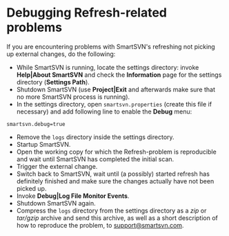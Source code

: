 # Debugging Refresh-related problems

If you are encountering problems with SmartSVN's refreshing not picking
up external changes, do the following:

-   While SmartSVN is running, locate the settings directory: invoke
    **Help\|About SmartSVN** and check the **Information** page for the
    settings directory (**Settings Path**).
-   Shutdown SmartSVN (use **Project\|Exit** and afterwards make sure
    that no more SmartSVN process is running).
-   In the settings directory, open `smartsvn.properties` (create this
    file if necessary) and add following line to enable the **Debug**
    menu:



``` properties
smartsvn.debug=true
```



-   Remove the `logs` directory inside the settings directory.
-   Startup SmartSVN.
-   Open the working copy for which the Refresh-problem is reproducible
    and wait until SmartSVN has completed the initial scan.
-   Trigger the external change.
-   Switch back to SmartSVN, wait until (a possibly) started refresh has
    definitely finished and make sure the changes actually have not been
    picked up.
-   Invoke **Debug\|Log File Monitor Events**.
-   Shutdown SmartSVN again.
-   Compress the `logs` directory from the settings directory as a *zip*
    or *tar/gzip* archive and send this archive, as well as a short
    description of how to reproduce the problem, to
    <support@smartsvn.com>.

